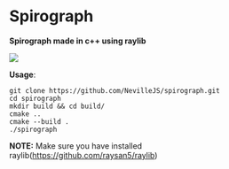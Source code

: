# Spirograph
**Spirograph made in c++ using raylib** 


![](https://i.imgur.com/lu8rkUr.png)

**Usage**: 
```
git clone https://github.com/NevilleJS/spirograph.git
cd spirograph
mkdir build && cd build/
cmake ..
cmake --build .
./spirograph
```
**NOTE:** Make sure you have installed raylib(https://github.com/raysan5/raylib)
